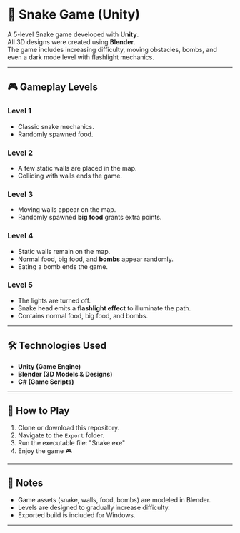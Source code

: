 # 🐍 Snake Game (Unity)

A 5-level Snake game developed with **Unity**.  
All 3D designs were created using **Blender**.  
The game includes increasing difficulty, moving obstacles, bombs, and even a dark mode level with flashlight mechanics.  

---

## 🎮 Gameplay Levels

### Level 1
- Classic snake mechanics.  
- Randomly spawned food.  

### Level 2
- A few static walls are placed in the map.  
- Colliding with walls ends the game.  

### Level 3
- Moving walls appear on the map.  
- Randomly spawned **big food** grants extra points.  

### Level 4
- Static walls remain on the map.  
- Normal food, big food, and **bombs** appear randomly.  
- Eating a bomb ends the game.  

### Level 5
- The lights are turned off.  
- Snake head emits a **flashlight effect** to illuminate the path.  
- Contains normal food, big food, and bombs.  

---

## 🛠️ Technologies Used
- **Unity (Game Engine)**  
- **Blender (3D Models & Designs)**  
- **C# (Game Scripts)**  

---

## 📂 How to Play
1. Clone or download this repository.  
2. Navigate to the `Export` folder.  
3. Run the executable file: "Snake.exe"
4. Enjoy the game 🎮 

---

## 📌 Notes
- Game assets (snake, walls, food, bombs) are modeled in Blender.  
- Levels are designed to gradually increase difficulty.  
- Exported build is included for Windows.  

---

